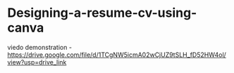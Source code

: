 # Designing-a-resume-cv-using-canva

viedo demonstration -https://drive.google.com/file/d/1TCgNW5icmA02wCjUZ9tSLH_fD52HW4ol/view?usp=drive_link
